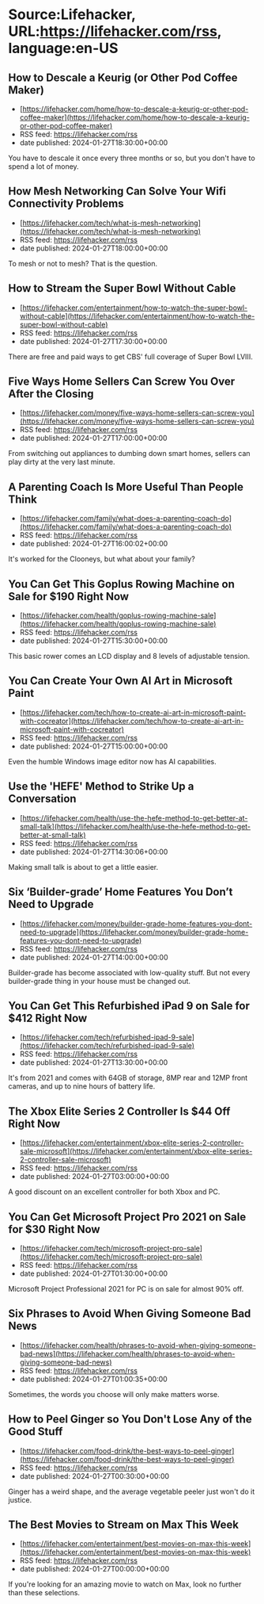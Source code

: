 # Source:Lifehacker, URL:https://lifehacker.com/rss, language:en-US

## How to Descale a Keurig (or Other Pod Coffee Maker)
 - [https://lifehacker.com/home/how-to-descale-a-keurig-or-other-pod-coffee-maker](https://lifehacker.com/home/how-to-descale-a-keurig-or-other-pod-coffee-maker)
 - RSS feed: https://lifehacker.com/rss
 - date published: 2024-01-27T18:30:00+00:00

You have to descale it once every three months or so, but you don't have to spend a lot of money.

## How Mesh Networking Can Solve Your Wifi Connectivity Problems
 - [https://lifehacker.com/tech/what-is-mesh-networking](https://lifehacker.com/tech/what-is-mesh-networking)
 - RSS feed: https://lifehacker.com/rss
 - date published: 2024-01-27T18:00:00+00:00

To mesh or not to mesh? That is the question.

## How to Stream the Super Bowl Without Cable
 - [https://lifehacker.com/entertainment/how-to-watch-the-super-bowl-without-cable](https://lifehacker.com/entertainment/how-to-watch-the-super-bowl-without-cable)
 - RSS feed: https://lifehacker.com/rss
 - date published: 2024-01-27T17:30:00+00:00

There are free and paid ways to get CBS' full coverage of Super Bowl LVIII.

## Five Ways Home Sellers Can Screw You Over After the Closing
 - [https://lifehacker.com/money/five-ways-home-sellers-can-screw-you](https://lifehacker.com/money/five-ways-home-sellers-can-screw-you)
 - RSS feed: https://lifehacker.com/rss
 - date published: 2024-01-27T17:00:00+00:00

From switching out appliances to dumbing down smart homes, sellers can play dirty at the very last minute.

## A Parenting Coach Is More Useful Than People Think
 - [https://lifehacker.com/family/what-does-a-parenting-coach-do](https://lifehacker.com/family/what-does-a-parenting-coach-do)
 - RSS feed: https://lifehacker.com/rss
 - date published: 2024-01-27T16:00:02+00:00

It's worked for the Clooneys, but what about your family?

## You Can Get This Goplus Rowing Machine on Sale for $190 Right Now
 - [https://lifehacker.com/health/goplus-rowing-machine-sale](https://lifehacker.com/health/goplus-rowing-machine-sale)
 - RSS feed: https://lifehacker.com/rss
 - date published: 2024-01-27T15:30:00+00:00

This basic rower comes an LCD display and 8 levels of adjustable tension.

## You Can Create Your Own AI Art in Microsoft Paint
 - [https://lifehacker.com/tech/how-to-create-ai-art-in-microsoft-paint-with-cocreator](https://lifehacker.com/tech/how-to-create-ai-art-in-microsoft-paint-with-cocreator)
 - RSS feed: https://lifehacker.com/rss
 - date published: 2024-01-27T15:00:00+00:00

Even the humble Windows image editor now has AI capabilities.

## Use the 'HEFE' Method to Strike Up a Conversation
 - [https://lifehacker.com/health/use-the-hefe-method-to-get-better-at-small-talk](https://lifehacker.com/health/use-the-hefe-method-to-get-better-at-small-talk)
 - RSS feed: https://lifehacker.com/rss
 - date published: 2024-01-27T14:30:06+00:00

Making small talk is about to get a little easier.

## Six ‘Builder-grade’ Home Features You Don’t Need to Upgrade
 - [https://lifehacker.com/money/builder-grade-home-features-you-dont-need-to-upgrade](https://lifehacker.com/money/builder-grade-home-features-you-dont-need-to-upgrade)
 - RSS feed: https://lifehacker.com/rss
 - date published: 2024-01-27T14:00:00+00:00

Builder-grade has become associated with low-quality stuff. But not every builder-grade thing in your house must be changed out.

## You Can Get This Refurbished iPad 9 on Sale for $412 Right Now
 - [https://lifehacker.com/tech/refurbished-ipad-9-sale](https://lifehacker.com/tech/refurbished-ipad-9-sale)
 - RSS feed: https://lifehacker.com/rss
 - date published: 2024-01-27T13:30:00+00:00

It's from 2021 and comes with 64GB of storage, 8MP rear and 12MP front cameras, and up to nine hours of battery life.

## The Xbox Elite Series 2 Controller Is $44 Off Right Now
 - [https://lifehacker.com/entertainment/xbox-elite-series-2-controller-sale-microsoft](https://lifehacker.com/entertainment/xbox-elite-series-2-controller-sale-microsoft)
 - RSS feed: https://lifehacker.com/rss
 - date published: 2024-01-27T03:00:00+00:00

A good discount on an excellent controller for both Xbox and PC.

## You Can Get Microsoft Project Pro 2021 on Sale for $30 Right Now
 - [https://lifehacker.com/tech/microsoft-project-pro-sale](https://lifehacker.com/tech/microsoft-project-pro-sale)
 - RSS feed: https://lifehacker.com/rss
 - date published: 2024-01-27T01:30:00+00:00

Microsoft Project Professional 2021 for PC is on sale for almost 90% off.

## Six Phrases to Avoid When Giving Someone Bad News
 - [https://lifehacker.com/health/phrases-to-avoid-when-giving-someone-bad-news](https://lifehacker.com/health/phrases-to-avoid-when-giving-someone-bad-news)
 - RSS feed: https://lifehacker.com/rss
 - date published: 2024-01-27T01:00:35+00:00

Sometimes, the words you choose will only make matters worse.

## How to Peel Ginger so You Don't Lose Any of the Good Stuff
 - [https://lifehacker.com/food-drink/the-best-ways-to-peel-ginger](https://lifehacker.com/food-drink/the-best-ways-to-peel-ginger)
 - RSS feed: https://lifehacker.com/rss
 - date published: 2024-01-27T00:30:00+00:00

Ginger has a weird shape, and the average vegetable peeler just won't do it justice.

## The Best Movies to Stream on Max This Week
 - [https://lifehacker.com/entertainment/best-movies-on-max-this-week](https://lifehacker.com/entertainment/best-movies-on-max-this-week)
 - RSS feed: https://lifehacker.com/rss
 - date published: 2024-01-27T00:00:00+00:00

If you're looking for an amazing movie to watch on Max, look no further than these selections.

